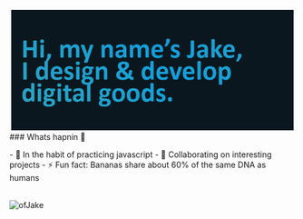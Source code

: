 [<img align="left" alt="JakeRMiller site header" src="https://raw.githubusercontent.com/ofjake/ofjake/refs/heads/main/header.png" />](https://JakeRMiller.com/) 

<p style="margin-top:15px;">### Whats hapnin 🤟</p> 
- 🌱 In the habit of practicing javascript
- 👯 Collaborating on interesting projects 
- ⚡ Fun fact: Bananas share about 60% of the same DNA as humans

<br>[<img align="left" alt="ofJake" src="https://img.shields.io/badge/ofJake.com-website-brightgreen" />](https://JakeRMiller.com/) 
